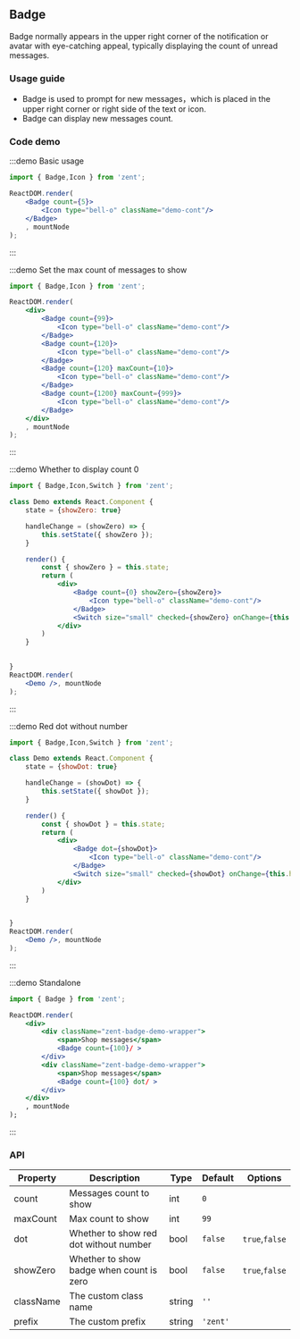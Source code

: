## Badge

Badge normally appears in the upper right corner of the notification or avatar with eye-catching appeal, typically displaying the count of unread messages.

### Usage guide

-  Badge is used to prompt for new messages，which is placed in the upper right corner or right side of the text or icon.
-  Badge can display new messages count.

### Code demo

:::demo Basic usage
```jsx
import { Badge,Icon } from 'zent';

ReactDOM.render(
	<Badge count={5}>
		<Icon type="bell-o" className="demo-cont"/>
	</Badge>
	, mountNode
);
```
:::

:::demo Set the max count of messages to show
```jsx
import { Badge,Icon } from 'zent';

ReactDOM.render(
	<div>
		<Badge count={99}>
			<Icon type="bell-o" className="demo-cont"/>
		</Badge>
		<Badge count={120}>
			<Icon type="bell-o" className="demo-cont"/>
		</Badge>
		<Badge count={120} maxCount={10}>
			<Icon type="bell-o" className="demo-cont"/>
		</Badge>
		<Badge count={1200} maxCount={999}>
			<Icon type="bell-o" className="demo-cont"/>
		</Badge>
	</div>
	, mountNode
);
```
:::

:::demo Whether to display count 0
```jsx
import { Badge,Icon,Switch } from 'zent';

class Demo extends React.Component {
	state = {showZero: true}

	handleChange = (showZero) => {
		this.setState({ showZero });
	}

	render() {
		const { showZero } = this.state;
		return (
			<div>
				<Badge count={0} showZero={showZero}>
					<Icon type="bell-o" className="demo-cont"/>
				</Badge>
				<Switch size="small" checked={showZero} onChange={this.handleChange} />
			</div>
		)
	}

	
}
ReactDOM.render(
	<Demo />, mountNode
);
```
:::

:::demo Red dot without number
```jsx
import { Badge,Icon,Switch } from 'zent';

class Demo extends React.Component {
	state = {showDot: true}

	handleChange = (showDot) => {
		this.setState({ showDot });
	}

	render() {
		const { showDot } = this.state;
		return (
			<div>
				<Badge dot={showDot}>
					<Icon type="bell-o" className="demo-cont"/>
				</Badge>
				<Switch size="small" checked={showDot} onChange={this.handleChange} />
			</div>
		)
	}

	
}
ReactDOM.render(
	<Demo />, mountNode
);
```
:::

:::demo Standalone
```jsx
import { Badge } from 'zent';

ReactDOM.render(
	<div>
		<div className="zent-badge-demo-wrapper">
			<span>Shop messages</span>
			<Badge count={100}/ >
		</div>
		<div className="zent-badge-demo-wrapper">
			<span>Shop messages</span>
			<Badge count={100} dot/ >
		</div>
	</div>
	, mountNode
);
```
:::



### API

| Property  | Description                                 | Type     | Default      | Options          |
| ----------| ------------------------------------------- | ------   | ------------ | ---------------- |
| count     | Messages count to show                      | int      | `0`          |                  |
| maxCount  | Max count to show                           | int      | `99`         |                  |
| dot       | Whether to show red dot without number      | bool     | `false`      | `true`,`false`   |
| showZero  | Whether to show badge when count is zero    | bool     | `false`      | `true`,`false`   |
| className | The custom class name                       | string   | `''`         |                  |
| prefix    | The custom prefix                           | string   | `'zent'`     |                  |


<style>
.zent-badge .demo-cont {
	width: 40px;
	height: 40px;
	line-height: 40px;
	border-radius: 20px;
	background: #38f;
	color: #fff;
	font-size: 20px;
}
.zent-badge {
	margin-right: 30px;
}
.zent-badge-demo-wrapper {
	display: flex;
	align-items: center;
}
</style>
